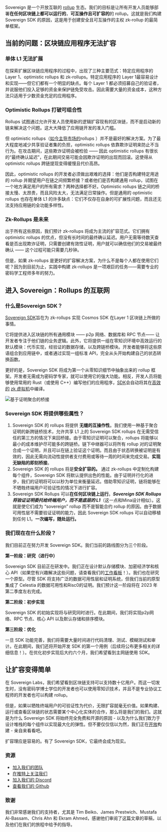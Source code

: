 Sovereign 是一个开放互联的 [rollup](https://www.sovereign.xyz/learn) 生态。我们的目标是让所有开发人员能够部署**在任何区块链上都可以运行的**，**可互操作且可扩容的**的 rollup。这就是我们构建 Sovereign SDK 的原因，这是用于创建安全且可互操作的主权 zk-rollup 的最简单框架。

## 当前的问题：区块链应用程序无法扩容

### 单体 L1 无法扩展

在探索扩展区块链应用程序的过程中，出现了三种主要范式：特定应用程序的Layer 1、optimistic rollups 和 zk-rollups。特定应用程序的 Layer 1最容易设计和实现——但它们都有一个明显的缺点。每个 Layer 1 都必须招募自己的验证者，并说服他们投入足够的资金来保护链免受攻击。因此需要大量的资金成本，这种方法只适用于少数资金充足的应用程序。

### Optimistic Rollups 打破可组合性

Rollups 试图通过允许开发人员使用新的逻辑扩容现有的区块链，而不是启动新的链来解决这个问题。这大大降低了应用链开发的准入门槛。

但 optimistic rollups（[如今主导市场的](https://l2beat.com/scaling/tvl)rollups ）并不是最好的解决方案。为了最大程度地减少共享验证者集的负担，optimistic rollups 依靠欺诈证明来防止不当行为。在攻击期间，这些欺诈证明会被检验 —— 因此 optimistic rollups 有很长的“最终确认延迟”，在此期间交易可能会因欺诈证明的出现而回滚。这使得从 optimistic rollups 跨链提现变得缓慢且代价高昂。

因此，optimistic rollups 的开发者必须做出艰难的选择：他们是否构建特定用途的 rollup 并期望用户在链之间频繁桥接？或者他们是否构建通用 rollup，试图在一个地方满足用户的所有需求？两种选择都不好。Optimistic rollups 链之间的桥接太慢、太昂贵，而且风险太大，无法满足日常操作。但是通用的 optimistic rollups 也存在单体 L1 的许多缺点：它们不仅存在自身的可扩展性问题，而且还无法支持应用链的全功能多样性。

### Zk-Rollups 是未来

出于所有这些原因，我们预计 zk-rollups 将成为主流的扩容范式。它们拥有 optimistic rollups 的优点，但没有长时间的最终确认延迟。用户无需等待数天查看是否出现欺诈证明，只需要创建有效性证明，用户就可以确信他们的交易被最终确认 —— 这个过程可能只需要几秒钟。

但是，如果 zk-rollups 是更好的扩容解决方案，为什么不是每个人都在使用它们呢？因为到目前为止，实践中构建 zk-rollups 是一项艰巨的任务——需要专业的密码学工程师多年的努力。

## 进入 Sovereign：Rollups 的互联网

### 什么是Sovereign SDK？

[Sovereign SDK](https://github.com/Sovereign-Labs/sovereign-sdk)旨在为 zk-rollups 实现 Cosmos SDK 在Layer 1 区块链上所做的事情。

它将提供进入区块链的所有通用模块 —— p2p 网络、数据库和 RPC 节点—— 让开发者专注于他们链的业务逻辑。此外，它将提供一组在零知识环境中高效运行的默认模块：代币实现，经验证的数据存储，以及跨链桥模块。开发者能够将这些原语组合到应用链中，或者通过实现一组标准 API，完全从头开始构建自己的状态转换函数。

更好的是，Sovereign SDK 将成为第一个从零知识细节中抽象出来的 rollup 框架。开发者无需成为密码学专家，就可以使用它的强大功能。相反，开发人员将能够使用常用的 Rust（或使用 C++）编写他们的应用程序，[SDK](https://github.com/Sovereign-Labs/sovereign-sdk/blob/research/specs/interfaces/zkvm.md)会自动将其在[高效的](https://github.com/nilfoundation/zkllvm) [zk 虚拟机](https://github.com/risc0/risc0)中编译。

![基于证明聚合的桥接](https://mirror.xyz/_next/image?url=https%3A%2F%2Fimages.mirror-media.xyz%2Fpublication-images%2F4XyEcbUdHCJR5xMhbszeI.jpg&w=3840&q=90)


### Sovereign SDK 将提供哪些属性？

1. Sovereign SDK 的 rollups 将提供 **无缝的互操作性**。我们使用一种基于聚合证明的新跨链桥技术，允许共享 L1 上的 Sovereign SDK rollups 在无需受信任的第三方的情况下来回桥接。由于零知识证明可以聚合，rollups 将能够以最小的成本维护尽可能多的跨链桥。链下中继器可以将所有 rollup 对的证明聚合成一个证明，并且可以在链上验证这个证明。而且由于状态转换被证明是有效的，因此无需向流动性提供者支付费用或等待一周的时间来完成交易。**实现无缺陷的即刻桥接**。
2. Sovereign SDK 的 rollups 将是**安全扩容的。** 通过 zk-rollups 中定制化构建每个组件，Sovereign SDK 将默认提供出色的性能。由于证明并行化的进步，我们的证明将可以以秒为单位来衡量延迟。借助零知识证明，链将能够在不牺牲终端用户可验证性的情况下进行扩容。
3. Sovereign SDK Rollups 可以**在任何区块链上运行**。***Sovereign SDK Rollups将验证证明委托给终端用户，而不是底层的 L1***（这一点和Mina设计相似）。这就是使它们成为 “sovereign”  rollup 而不是智能合约 rollup 的原因。由于数据可用性层不需要验证证明的能力，因此 Sovereign SDK rollups 可以自动移植到任何 L1。**一次编写，随处运行。**
    

### 我们现在在什么阶段？

我们目前正在努力开发 Sovereign SDK。我们当前的路线图分为三个阶段。

**第一阶段：研究（进行中）**

Sovereign SDK 目前正在研发中。我们正在设计默认存储模块、加密经济学和核心 API（如果您有兴趣解决这些问题，请查看我们的[工作看板](https://sovereign.xyz/join)！）。我们也在研究一个原型。尽管 SDK 将支持广泛的数据可用性层和证明系统，但我们当前的原型集成了 Celestia 的数据可用性和Risc0的证明。我们预计这一阶段将在 2023 年第二季度左右完成。

**第二阶段：初步实现**

Sovereign SDK 的初始实现将与研究同时进行。在此期间，我们将实现p2p网络、RPC 节点、核心 API 以及默认存储和排序模块。

**第三阶段：优化**

一旦 SDK 功能完善，我们将需要大量时间进行代码清理、测试、模糊测试和审计。在此期间，我们还将开始开发 SDK 的第一个用例（后续将公布更多相关的详细信息！）。在优化初步实现后大约六个月，我们希望看到主网链使用 SDK。

## 让扩容变得简单

在 Sovereign Labs，我们希望看到区块链支持可以支持数十亿用户。而这一切发生时，没有密码学博士学位的开发者也可以使用零知识技术，并且不是专业协议工程师的开发者也可以构建 rollup。

但是，如果以牺牲终端用户的可验证性为代价，无限扩容就毫无价值。如果构建、运行或查看区块链的状态需要某个中心化实体的合作，那么将是我们的我们。这就是为什么 Sovereign SDK 将始终完全免费和开源的原因 - 以及为什么我们致力于设计堆栈的每个组件以实现最大化的弹性。但不要仅仅信以为然，我们正在[开放](https://github.com/Sovereign-Labs/sovereign-sdk/)构建 - 亲自来看看吧。

扩容理应是容易的。有了 Sovereign SDK，它最终会成为现实。

### 资源

-   [加入我们的团队](https://www.sovereign.xyz/join)
-   [在推特上关注我们](https://twitter.com/sovereign_labs)
-   [加入我们的 Discord](https://discord.gg/kbykCcPrcA)
-   [查看我们的 Github](https://github.com/Sovereign-Labs/sovereign-sdk)
    

### 致谢

我们非常感谢我们的支持者，尤其是 Tim Beiko、James Prestwich、Mustafa Al-Bassam、Chris Ahn 和 Ekram Ahmed，感谢他们审阅了这篇文章的草稿，以及他们在我们的旅程中给予的指导。